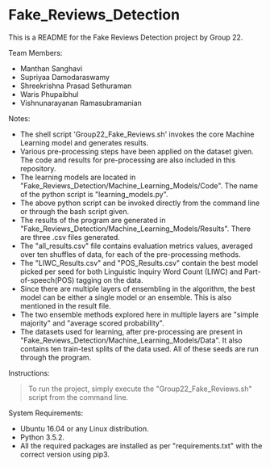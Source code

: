 # Fake_Reviews_Detection

This is a README for the Fake Reviews Detection project by Group 22.

Team Members:
* Manthan Sanghavi
* Supriyaa Damodaraswamy
* Shreekrishna Prasad Sethuraman
* Waris Phupaibhul
* Vishnunarayanan Ramasubramanian

Notes:
* The shell script 'Group22_Fake_Reviews.sh' invokes the core Machine Learning model and generates results.
* Various pre-processing steps have been applied on the dataset given. The code and results for pre-processing are also included in this repository.
* The learning models are located in "Fake_Reviews_Detection/Machine_Learning_Models/Code". The name of the python script is "learning_models.py".
* The above python script can be invoked directly from the command line or through the bash script given.
* The results of the program are generated in "Fake_Reviews_Detection/Machine_Learning_Models/Results". There are three .csv files generated.
* The "all_results.csv" file contains evaluation metrics values, averaged over ten shuffles of data, for each of the pre-processing methods.
* The "LIWC_Results.csv" and "POS_Results.csv" contain the best model picked per seed for both Linguistic Inquiry Word Count (LIWC) and Part-of-speech(POS) tagging on the data.
* Since there are multiple layers of ensembling in the algorithm, the best model can be either a single model or an ensemble. This is also mentioned in the result file.
* The two ensemble methods explored here in multiple layers are "simple majority" and "average scored probability". 
* The datasets used for learning, after pre-processing are present in "Fake_Reviews_Detection/Machine_Learning_Models/Data". It also contains ten train-test splits of the data used. All of these seeds are run through the program.

Instructions:
> To run the project, simply execute the "Group22_Fake_Reviews.sh" script from the command line.

System Requirements:
* Ubuntu 16.04 or any Linux distribution.
* Python 3.5.2.
* All the required packages are installed as per "requirements.txt" with the correct version using pip3.
